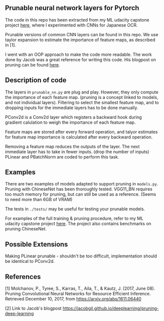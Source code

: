 ## Prunable neural network layers for Pytorch
The code in this repo has been extracted from my ML udacity capstone project [here](https://github.com/alexfjw/jp-ocr-prunned-cnn),
where I experimented with CNNs for Japanese OCR.

Prunable versions of common CNN layers can be found in this repo.
We use taylor expansion to estimate the importance of feature maps, as described in [1].

I went with an OOP approach to make the code more readable.
The work done by Jacob was a great reference for writing this code.
His blogpost on pruning can be found [here](https://jacobgil.github.io/deeplearning/pruning-deep-learning).

## Description of code
The layers in `prunable_nn.py` are plug and play. However, they only compute the importance of each feature map. (pruning is a concept linked to models, and not individual layers).
Filtering to select the smallest feature map, and to dropping inputs for the immediate layers has to be done manually.

PConv2d is a Conv2d layer which registers a backward hook during gradient calulation to weigh the importance of each feature map.

Feature maps are stored after every forward operation, and talyor estimates for feature map importance is calculated after every backward operation.

Removing a feature map reduces the outputs of the layer. The next immediate layer has to take in fewer inputs. (drop the number of inputs)
PLinear and PBatchNorm are coded to perform this task.

## Examples
There are two examples of models adapted to support pruning in `models.py`.
Pruning with ChineseNet has been thoroughly tested.
VGG11_BN requires too much memory for pruning, but can still be used as a reference. (Seems to need more than 6GB of VRAM)

The tests in `./tests/` may be useful for testing your prunable models.

For examples of the full training & pruning procedure, refer to my ML udacity capstone project [here](https://github.com/alexfjw/jp-ocr-prunned-cnn).
The project also contains benchmarks on pruning ChineseNet.

## Possible Extensions
Making PLinear prunable - shouldn't be too difficult, implementation should be identical to PConv2d.


## References

[1] Molchanov, P., Tyree, S., Karras, T., Aila, T., & Kautz, J. (2017, June 08). Pruning Convolutional Neural Networks for Resource Efficient Inference. Retrieved December 10, 2017, from https://arxiv.org/abs/1611.06440

[2] Link to Jacob's blogpost
https://jacobgil.github.io/deeplearning/pruning-deep-learning
